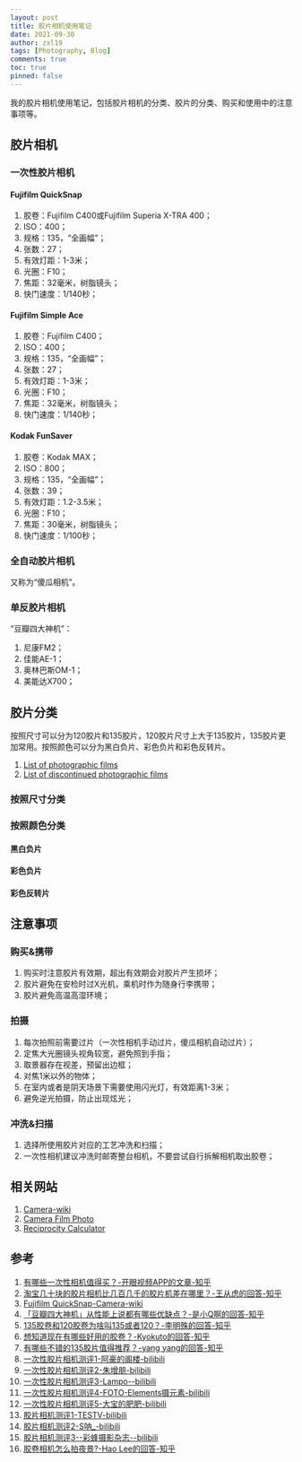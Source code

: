```yaml
---
layout: post
title: 胶片相机使用笔记
date: 2021-09-30
author: zxl19
tags: [Photography, Blog]
comments: true
toc: true
pinned: false
---
```


我的胶片相机使用笔记，包括胶片相机的分类、胶片的分类、购买和使用中的注意事项等。

<!-- more -->

## 胶片相机

### 一次性胶片相机

#### Fujifilm QuickSnap

1. 胶卷：Fujifilm C400或Fujifilm Superia X-TRA 400；
2. ISO：400；
3. 规格：135，“全画幅”；
4. 张数：27；
5. 有效灯距：1-3米；
6. 光圈：F10；
7. 焦距：32毫米，树脂镜头；
8. 快门速度：1/140秒；

#### Fujifilm Simple Ace

1. 胶卷：Fujifilm C400；
2. ISO：400；
3. 规格：135，“全画幅”；
4. 张数：27；
5. 有效灯距：1-3米；
6. 光圈：F10；
7. 焦距：32毫米，树脂镜头；
8. 快门速度：1/140秒；

#### Kodak FunSaver

1. 胶卷：Kodak MAX；
2. ISO：800；
3. 规格：135，“全画幅”；
4. 张数：39；
5. 有效灯距：1.2-3.5米；
6. 光圈：F10；
7. 焦距：30毫米，树脂镜头；
8. 快门速度：1/100秒；

### 全自动胶片相机

又称为“傻瓜相机”。

### 单反胶片相机

“豆瓣四大神机”：

1. 尼康FM2；
2. 佳能AE-1；
3. 奥林巴斯OM-1；
4. 美能达X700；

## 胶片分类

按照尺寸可以分为120胶片和135胶片，120胶片尺寸上大于135胶片，135胶片更加常用。按照颜色可以分为黑白负片、彩色负片和彩色反转片。

1. [List of photographic films](https://en.wikipedia.org/wiki/List_of_photographic_films)
2. [List of discontinued photographic films](https://en.wikipedia.org/wiki/List_of_discontinued_photographic_films)

### 按照尺寸分类

### 按照颜色分类

#### 黑白负片

#### 彩色负片

#### 彩色反转片

## 注意事项

### 购买&携带

1. 购买时注意胶片有效期，超出有效期会对胶片产生损坏；
2. 胶片避免在安检时过X光机，乘机时作为随身行李携带；
3. 胶片避免高温高湿环境；

### 拍摄

1. 每次拍照前需要过片（一次性相机手动过片，傻瓜相机自动过片）；
2. 定焦大光圈镜头视角较宽，避免照到手指；
3. 取景器存在视差，预留出边框；
4. 对焦1米以外的物体；
5. 在室内或者是阴天场景下需要使用闪光灯，有效距离1-3米；
6. 避免逆光拍摄，防止出现炫光；

### 冲洗&扫描

1. 选择所使用胶片对应的工艺冲洗和扫描；
2. 一次性相机建议冲洗时邮寄整台相机，不要尝试自行拆解相机取出胶卷；

## 相关网站

1. [Camera-wiki](http://camera-wiki.org)
2. [Camera Film Photo](https://camerafilmphoto.com)
3. [Reciprocity Calculator](https://reciprocity.netlify.app)

## 参考

1. [有哪些一次性相机值得买？-开眼视频APP的文章-知乎](https://zhuanlan.zhihu.com/p/95774592)
2. [淘宝几十块的胶片相机比几百几千的胶片机差在哪里？-王从虑的回答-知乎](https://www.zhihu.com/question/370198430/answer/1007999952)
3. [Fujifilm QuickSnap-Camera-wiki](http://camera-wiki.org/wiki/Fujifilm_QuickSnap)
4. [「豆瓣四大神机」从性能上说都有哪些优缺点？-是小Q啊的回答-知乎](https://www.zhihu.com/question/22895635/answer/23025818)
5. [135胶卷和120胶卷为啥叫135或者120？-李明殊的回答-知乎](https://www.zhihu.com/question/449850986/answer/1956764378)
6. [想知道现在有哪些好用的胶卷？-Kyokuto的回答-知乎](https://www.zhihu.com/question/337425773/answer/767710936)
7. [有哪些不错的135胶片值得推荐？-yang yang的回答-知乎](https://www.zhihu.com/question/67153109/answer/249925819)
8. [一次性胶片相机测评1-阿豪的阁楼-bilibili](https://www.bilibili.com/video/BV1XJ411x71L)
9. [一次性胶片相机测评2-朱增朋-bilibili](https://www.bilibili.com/video/BV1ss411H765)
10. [一次性胶片相机测评3-Lampo--bilibili](https://www.bilibili.com/video/BV1oW411v77K)
11. [一次性胶片相机测评4-FOTO-Elements摄元素-bilibili](https://www.bilibili.com/video/BV1j7411o7wQ)
12. [一次性胶片相机测评5-大宝的肥肥-bilibili](https://www.bilibili.com/video/BV13b411c7XZ)
13. [胶片相机测评1-TESTV-bilibili](https://www.bilibili.com/video/BV1NJ411a7ug)
14. [胶片相机测评2-S呐_-bilibili](https://www.bilibili.com/video/BV1hq4y1P736)
15. [胶片相机测评3--彩蜂摄影杂志--bilibili](https://www.bilibili.com/video/BV1b4411Y7tC)
16. [胶卷相机怎么拍夜景?-Hao Lee的回答-知乎](https://www.zhihu.com/question/529594159/answer/38098318678)
